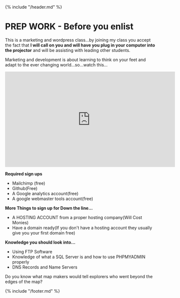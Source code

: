 {% include "/header.md" %}

# PREP WORK - Before you enlist

This is a marketing and wordpress class...by joining my class you accept the fact that **I will call on you and will have you plug in your computer into the projector** and will be assisting with leading other students.

 Marketing and development is about learning to think on your feet and adapt to the ever changing world...so...watch this...
<iframe width="560" height="315" src="https://www.youtube.com/embed/qTQJdGp4F34" frameborder="0" allow="autoplay; encrypted-media" allowfullscreen></iframe> 

**Required sign ups**
* Mailchimp (free)
* Github(Free)
* A Google analytics account(free)
* A google webmaster tools account(free)

**More Things to sign up for Down the line...**
* A HOSTING ACCOUNT from a proper hosting company(Will Cost Monies)
* Have a domain ready(If you don't have a hosting account they usually give you your first domain free)

**Knowledge you should look into...**
* Using FTP Software
* Knowledge of what a SQL Server is and how to use PHPMYADMIN properly
* DNS Records and Name Servers

Do you know what map makers would tell explorers who went beyond the edges of the map?



{% include "/footer.md" %}
